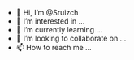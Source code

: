 - 👋 Hi, I’m @Sruizch
- 👀 I’m interested in ...
- 🌱 I’m currently learning ...
- 💞️ I’m looking to collaborate on ...
- 📫 How to reach me ...

<!---
Sruizch/Sruizch is a ✨ special ✨ repository because its `README.md` (this file) appears on your GitHub profile.
You can click the Preview link to take a look at your changes.
--->
